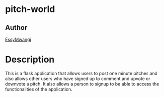 # pitch-world
## Author

[EssyMwangi](https://github.com/EssyMwangi)

# Description
This  is a flask application that allows users to post one minute pitches and also allows other users who have signed up to comment and upvote or downvote a pitch. It also allows a person to signup to be able to access the functionalities of the application.

